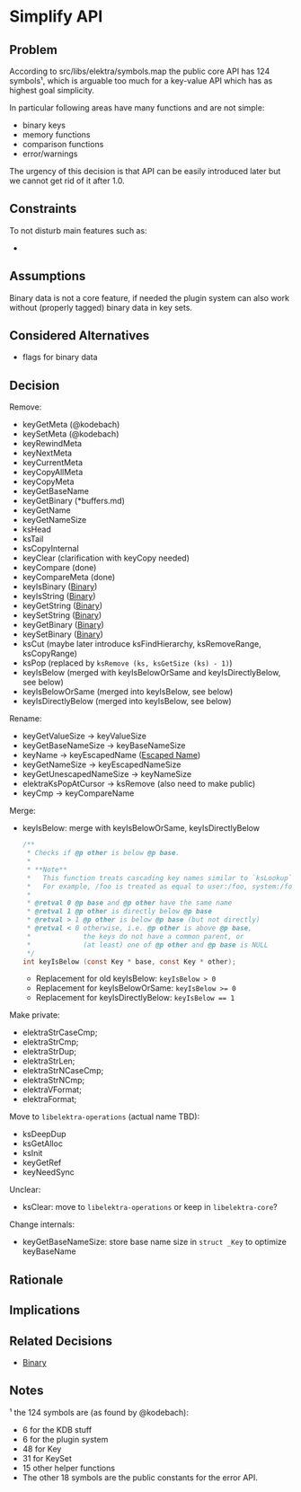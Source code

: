 # Simplify API

## Problem

According to src/libs/elektra/symbols.map the public core API has 124 symbols¹, which
is arguable too much for a key-value API which has as highest goal simplicity.

In particular following areas have many functions and are not simple:

- binary keys
- memory functions
- comparison functions
- error/warnings

The urgency of this decision is that API can be easily introduced later but we cannot
get rid of it after 1.0.

## Constraints

To not disturb main features such as:

-

## Assumptions

Binary data is not a core feature, if needed the plugin system can also work without (properly tagged) binary data in key sets.

## Considered Alternatives

- flags for binary data

## Decision

Remove:

- keyGetMeta (@kodebach)
- keySetMeta (@kodebach)
- keyRewindMeta
- keyNextMeta
- keyCurrentMeta
- keyCopyAllMeta
- keyCopyMeta
- keyGetBaseName
- keyGetBinary (\*buffers.md)
- keyGetName
- keyGetNameSize
- ksHead
- ksTail
- ksCopyInternal
- keyClear (clarification with keyCopy needed)
- keyCompare (done)
- keyCompareMeta (done)
- keyIsBinary ([Binary](binary.md))
- keyIsString ([Binary](binary.md))
- keyGetString ([Binary](binary.md))
- keySetString ([Binary](binary.md))
- keyGetBinary ([Binary](binary.md))
- keySetBinary ([Binary](binary.md))
- ksCut (maybe later introduce ksFindHierarchy, ksRemoveRange, ksCopyRange)
- ksPop (replaced by `ksRemove (ks, ksGetSize (ks) - 1)`)
- keyIsBelow (merged with keyIsBelowOrSame and keyIsDirectlyBelow, see below)
- keyIsBelowOrSame (merged into keyIsBelow, see below)
- keyIsDirectlyBelow (merged into keyIsBelow, see below)

Rename:

- keyGetValueSize -> keyValueSize
- keyGetBaseNameSize -> keyBaseNameSize
- keyName -> keyEscapedName ([Escaped Name](escaped_name.md))
- keyGetNameSize -> keyEscapedNameSize
- keyGetUnescapedNameSize -> keyNameSize
- elektraKsPopAtCursor -> ksRemove (also need to make public)
- keyCmp -> keyCompareName

Merge:

- keyIsBelow: merge with keyIsBelowOrSame, keyIsDirectlyBelow
  ```c
  /**
   * Checks if @p other is below @p base.
   *
   * **Note**
   *   This function treats cascading key names similar to `ksLookup`.
   *   For example, /foo is treated as equal to user:/foo, system:/foo, etc.
   *
   * @retval 0 @p base and @p other have the same name
   * @retval 1 @p other is directly below @p base
   * @retval > 1 @p other is below @p base (but not directly)
   * @retval < 0 otherwise, i.e. @p other is above @p base,
   *             the keys do not have a common parent, or
   *             (at least) one of @p other and @p base is NULL
   */
  int keyIsBelow (const Key * base, const Key * other);
  ```
  - Replacement for old keyIsBelow: `keyIsBelow > 0`
  - Replacement for keyIsBelowOrSame: `keyIsBelow >= 0`
  - Replacement for keyIsDirectlyBelow: `keyIsBelow == 1`

Make private:

- elektraStrCaseCmp;
- elektraStrCmp;
- elektraStrDup;
- elektraStrLen;
- elektraStrNCaseCmp;
- elektraStrNCmp;
- elektraVFormat;
- elektraFormat;

Move to `libelektra-operations` (actual name TBD):

- ksDeepDup
- ksGetAlloc
- ksInit
- keyGetRef
- keyNeedSync

Unclear:

- ksClear: move to `libelektra-operations` or keep in `libelektra-core`?

Change internals:

- keyGetBaseNameSize: store base name size in `struct _Key` to optimize keyBaseName

## Rationale

## Implications

## Related Decisions

- [Binary](binary.md)

## Notes

¹ the 124 symbols are (as found by @kodebach):

- 6 for the KDB stuff
- 6 for the plugin system
- 48 for Key
- 31 for KeySet
- 15 other helper functions
- The other 18 symbols are the public constants for the error API.
